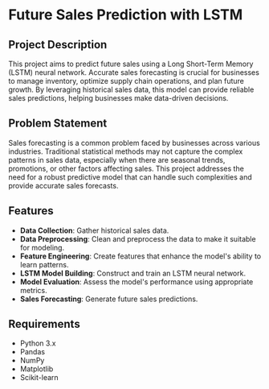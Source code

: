 # Future Sales Prediction with LSTM

## Project Description
This project aims to predict future sales using a Long Short-Term Memory (LSTM) neural network. Accurate sales forecasting is crucial for businesses to manage inventory, optimize supply chain operations, and plan future growth. By leveraging historical sales data, this model can provide reliable sales predictions, helping businesses make data-driven decisions.

## Problem Statement
Sales forecasting is a common problem faced by businesses across various industries. Traditional statistical methods may not capture the complex patterns in sales data, especially when there are seasonal trends, promotions, or other factors affecting sales. This project addresses the need for a robust predictive model that can handle such complexities and provide accurate sales forecasts.

## Features
- **Data Collection**: Gather historical sales data.
- **Data Preprocessing**: Clean and preprocess the data to make it suitable for modeling.
- **Feature Engineering**: Create features that enhance the model's ability to learn patterns.
- **LSTM Model Building**: Construct and train an LSTM neural network.
- **Model Evaluation**: Assess the model's performance using appropriate metrics.
- **Sales Forecasting**: Generate future sales predictions.

## Requirements
- Python 3.x
- Pandas
- NumPy
- Matplotlib
- Scikit-learn
